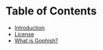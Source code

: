 # Table of Contents

* [Introduction](README.md)
* [License](license.md)
* [What is Gophish?](what_is_gophish.md)


